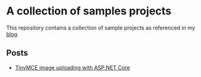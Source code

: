 # A collection of samples projects

This repository contains a collection of sample projects as referenced in my [blog](https://dustyhoppe.com).

## Posts

- [TinyMCE image uploading with ASP.NET Core](./AspNetCoreTinyMce)
